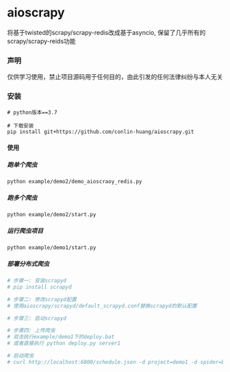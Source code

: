 

# aioscrapy
将基于twisted的scrapy/scrapy-redis改成基于asyncio, 保留了几乎所有的scrapy/scrapy-reids功能

### 声明
仅供学习使用，禁止项目源码用于任何目的，由此引发的任何法律纠纷与本人无关

### 安装

``` 
# python版本==3.7

# 下载安装
pip install git+https://github.com/conlin-huang/aioscrapy.git
```
#### 使用
##### 跑单个爬虫
```python example/demo2/demo_aioscraoy_redis.py```

##### 跑多个爬虫
```python example/demo2/start.py```

##### 运行爬虫项目
```python example/demo1/start.py```

##### 部署分布式爬虫
```python
# 步骤一: 安装scrapyd
# pip install scrapyd

# 步骤二: 修改scrapyd配置
# 使用aioscrapy/scrapyd/default_scrapyd.conf替换scrapyd的默认配置

# 步骤三: 启动scrapyd

# 步骤四: 上传爬虫
# 双击执行example/demo1下的deploy.bat
# 或者直接执行 python deploy.py server1

# 启动爬虫
# curl http://localhost:6800/schedule.json -d project=demo1 -d spider=baidu
```
